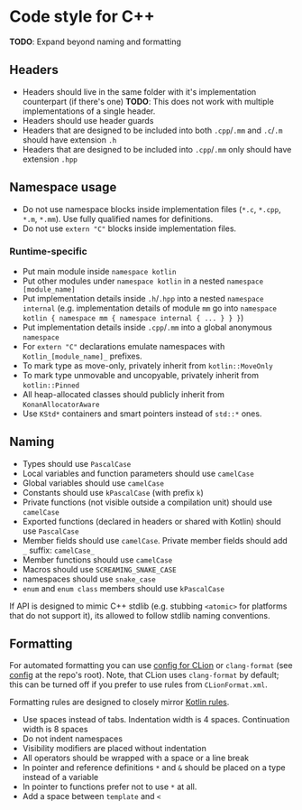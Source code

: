 # Code style for C++

**TODO**: Expand beyond naming and formatting

## Headers

* Headers should live in the same folder with it's implementation counterpart (if there's one) **TODO**: This does not work with multiple implementations of a single header.
* Headers should use header guards
* Headers that are designed to be included into both `.cpp`/`.mm` and `.c`/`.m` should have extension `.h`
* Headers that are designed to be included into `.cpp`/`.mm` only should have extension `.hpp`

## Namespace usage

* Do not use namespace blocks inside implementation files (`*.c`, `*.cpp`, `*.m`, `*.mm`). Use fully qualified names for definitions.
* Do not use `extern "C"` blocks inside implementation files.

### Runtime-specific

* Put main module inside `namespace kotlin`
* Put other modules under `namespace kotlin` in a nested `namespace [module_name]`
* Put implementation details inside `.h`/`.hpp` into a nested `namespace internal` (e.g. implementation details of module `mm` go into `namespace kotlin { namespace mm { namespace internal { ... } } }`)
* Put implementation details inside `.cpp`/`.mm` into a global anonymous `namespace`
* For `extern "C"` declarations emulate namespaces with `Kotlin_[module_name]_` prefixes.
* To mark type as move-only, privately inherit from `kotlin::MoveOnly`
* To mark type unmovable and uncopyable, privately inherit from `kotlin::Pinned`
* All heap-allocated classes should publicly inherit from `KonanAllocatorAware`
* Use `KStd*` containers and smart pointers instead of `std::*` ones.

## Naming

* Types should use `PascalCase`
* Local variables and function parameters should use `camelCase`
* Global variables should use `camelCase`
* Constants should use `kPascalCase` (with prefix `k`)
* Private functions (not visible outside a compilation unit) should use `camelCase`
* Exported functions (declared in headers or shared with Kotlin) should use `PascalCase`
* Member fields should use `camelCase`. Private member fields should add `_` suffix: `camelCase_`
* Member functions should use `camelCase`
* Macros should use `SCREAMING_SNAKE_CASE`
* namespaces should use `snake_case`
* `enum` and `enum class` members should use `kPascalCase`

If API is designed to mimic C++ stdlib (e.g. stubbing `<atomic>` for platforms that do not support it), its allowed
to follow stdlib naming conventions.

## Formatting

For automated formatting you can use [config for CLion](codestyle/cpp/CLionFormat.xml) or `clang-format` (see [config](.clang-format) at the repo's root). Note, that CLion uses `clang-format` by default; this can be turned off if you prefer to use rules from `CLionFormat.xml`.

Formatting rules are designed to closely mirror [Kotlin rules](https://kotlinlang.org/docs/reference/coding-conventions.html).

* Use spaces instead of tabs. Indentation width is 4 spaces. Continuation width is 8 spaces
* Do not indent namespaces
* Visibility modifiers are placed without indentation
* All operators should be wrapped with a space or a line break
* In pointer and reference definitions `*` and `&` should be placed on a type instead of a variable
* In pointer to functions prefer not to use `*` at all.
* Add a space between `template` and `<`
